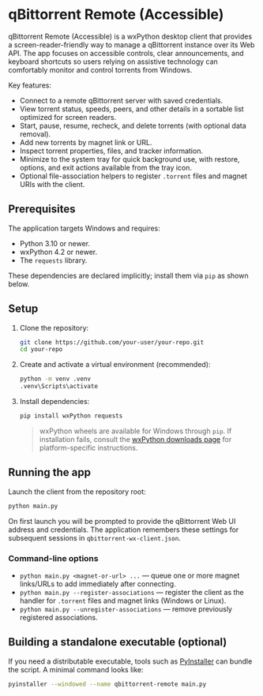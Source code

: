 # qBittorrent Remote (Accessible)

qBittorrent Remote (Accessible) is a wxPython desktop client that provides a screen-reader-friendly way to manage a qBittorrent instance over its Web API. The app focuses on accessible controls, clear announcements, and keyboard shortcuts so users relying on assistive technology can comfortably monitor and control torrents from Windows.

Key features:

- Connect to a remote qBittorrent server with saved credentials.
- View torrent status, speeds, peers, and other details in a sortable list optimized for screen readers.
- Start, pause, resume, recheck, and delete torrents (with optional data removal).
- Add new torrents by magnet link or URL.
- Inspect torrent properties, files, and tracker information.
- Minimize to the system tray for quick background use, with restore, options, and exit actions available from the tray icon.
- Optional file-association helpers to register `.torrent` files and magnet URIs with the client.

## Prerequisites

The application targets Windows and requires:

- Python 3.10 or newer.
- wxPython 4.2 or newer.
- The `requests` library.

These dependencies are declared implicitly; install them via `pip` as shown below.

## Setup

1. Clone the repository:

   ```bash
   git clone https://github.com/your-user/your-repo.git
   cd your-repo
   ```

2. Create and activate a virtual environment (recommended):

   ```bash
   python -m venv .venv
   .venv\Scripts\activate
   ```

3. Install dependencies:

   ```bash
   pip install wxPython requests
   ```

   > wxPython wheels are available for Windows through `pip`. If installation fails, consult the [wxPython downloads page](https://wxpython.org/pages/downloads/) for platform-specific instructions.

## Running the app

Launch the client from the repository root:

```bash
python main.py
```

On first launch you will be prompted to provide the qBittorrent Web UI address and credentials. The application remembers these settings for subsequent sessions in `qbittorrent-wx-client.json`.

### Command-line options

- `python main.py <magnet-or-url> ...` — queue one or more magnet links/URLs to add immediately after connecting.
- `python main.py --register-associations` — register the client as the handler for `.torrent` files and magnet links (Windows or Linux).
- `python main.py --unregister-associations` — remove previously registered associations.

## Building a standalone executable (optional)

If you need a distributable executable, tools such as [PyInstaller](https://pyinstaller.org/) can bundle the script. A minimal command looks like:

```bash
pyinstaller --windowed --name qbittorrent-remote main.py
```
